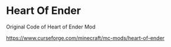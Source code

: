 # Heart Of Ender
Original Code of Heart of Ender Mod

https://www.curseforge.com/minecraft/mc-mods/heart-of-ender
